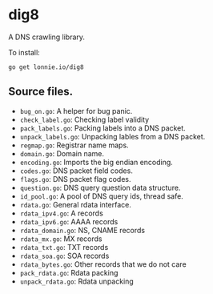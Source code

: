 # dig8

A DNS crawling library.

To install:

```
go get lonnie.io/dig8
```

## Source files.

- `bug_on.go`: A helper for bug panic.
- `check_label.go`: Checking label validity
- `pack_labels.go`: Packing labels into a DNS packet.
- `unpack_labels.go`: Unpacking lables from a DNS packet.
- `regmap.go`: Registrar name maps.
- `domain.go`: Domain name.
- `encoding.go`: Imports the big endian encoding.
- `codes.go`: DNS packet field codes.
- `flags.go`: DNS packet flag codes.
- `question.go`: DNS query question data structure.
- `id_pool.go`: A pool of DNS query ids, thread safe.
- `rdata.go`: General rdata interface.
- `rdata_ipv4.go`: A records
- `rdata_ipv6.go`: AAAA records
- `rdata_domain.go`: NS, CNAME records
- `rdata_mx.go`: MX records
- `rdata_txt.go`: TXT records
- `rdata_soa.go`: SOA records
- `rdata_bytes.go`: Other records that we do not care
- `pack_rdata.go`: Rdata packing
- `unpack_rdata.go`: Rdata unpacking